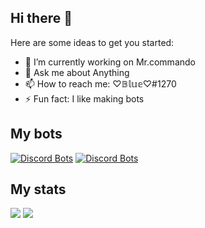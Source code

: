 <h2>Hi there 👋</h2>

<p>Here are some ideas to get you started:

- 🔭 I’m currently working on Mr.commando
- 💬 Ask me about Anything
- 📫 How to reach me: ♡𝔹𝕝𝕦𝕖♡#1270
- ⚡ Fun fact: I like making bots</p>

<h2>My bots</h2>

[![Discord Bots](https://top.gg/api/widget/783401468921249884.svg)](https://top.gg/bot/783401468921249884)
[![Discord Bots](https://top.gg/api/widget/816433892578820117.svg)](https://top.gg/bot/816433892578820117)

<h2>My stats</h2>

<img src="https://github-readme-stats.vercel.app/api?username=DeveloperJosh&show_icons=true&theme=radical&count_private=true&include_all_commits=true">
<img src="https://github-readme-stats.vercel.app/api/top-langs/?username=DeveloperJosh&theme=radical&layout=compact">

